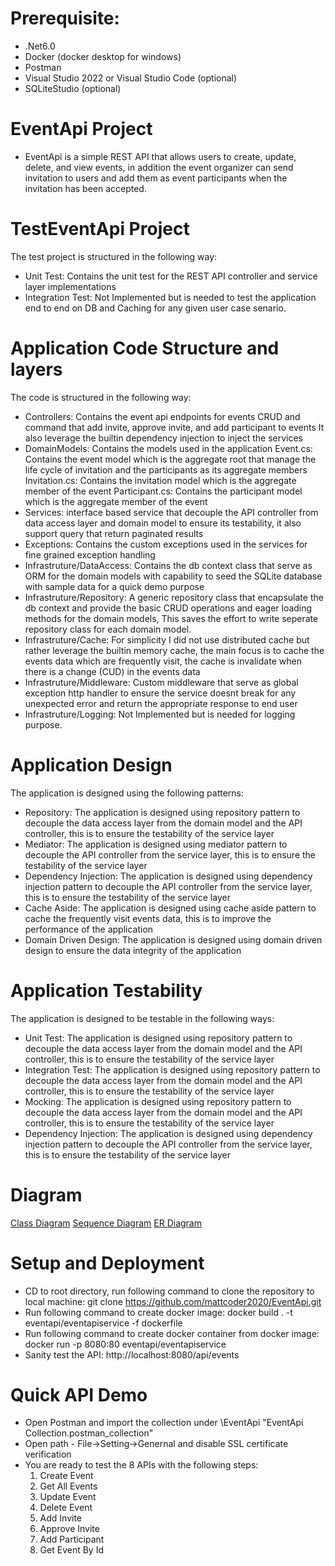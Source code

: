 # Prerequisite:
- .Net6.0
- Docker (docker desktop for windows)
- Postman
- Visual Studio 2022 or Visual Studio Code (optional)
- SQLiteStudio (optional)

# EventApi Project
 - EventApi is a simple REST API that allows users to create, update, delete, and view events, in addition the event organizer can send invitation to users 
    and add them as event participants when the invitation has been accepted.

# TestEventApi Project
The test project is structured in the following way:
- Unit Test: Contains the unit test for the REST API controller and service layer implementations
- Integration Test: Not Implemented but is needed to test the application end to end on DB and Caching for any given user case senario.

# Application Code Structure and layers
The code is structured in the following way:
- Controllers: Contains the event api endpoints for events CRUD and command that add invite, approve invite, and add participant to events
               It also leverage the builtin dependency injection to inject the services
- DomainModels: Contains the models used in the application
          Event.cs: Contains the event model which is the aggregate root that manage the life cycle of invitation and the participants as its aggregate members
          Invitation.cs: Contains the invitation model which is the aggregate member of the event
          Participant.cs: Contains the participant model which is the aggregate member of the event
- Services: interface based service that decouple the API controller from data access layer and domain model to ensure its testability, it also support query that return paginated results 
- Exceptions: Contains the custom exceptions used in the services for fine grained exception handling
- Infrastruture/DataAccess: Contains the db context class that serve as ORM for the domain models with capability to seed the SQLite database with sample data for a quick demo purpose
- Infrastruture/Repository: A generic repository class that encapsulate the db context and provide the basic CRUD operations and eager loading methods for the domain models,
                            This saves the effort to write seperate repository class for each domain model.
- Infrastruture/Cache: For simplicity I did not use distributed cache but rather leverage the builtin memory cache, the main focus is to cache the events data which are frequently visit, 
                       the cache is invalidate when there is a change (CUD) in the events data 
- Infrastruture/Middleware: Custom middleware that serve as global exception http handler to ensure the service doesnt break for any unexpected error and return the appropriate response to end user
- Infrastruture/Logging: Not Implemented but is needed for logging purpose.

# Application Design
The application is designed using the following patterns:
- Repository: The application is designed using repository pattern to decouple the data access layer from the domain model and the API controller, this is to ensure the testability of the service layer
- Mediator: The application is designed using mediator pattern to decouple the API controller from the service layer, this is to ensure the testability of the service layer
- Dependency Injection: The application is designed using dependency injection pattern to decouple the API controller from the service layer, this is to ensure the testability of the service layer
- Cache Aside: The application is designed using cache aside pattern to cache the frequently visit events data, this is to improve the performance of the application
- Domain Driven Design: The application is designed using domain driven design to ensure the data integrity of the application

# Application Testability
The application is designed to be testable in the following ways:
- Unit Test: The application is designed using repository pattern to decouple the data access layer from the domain model and the API controller, this is to ensure the testability of the service layer
- Integration Test: The application is designed using repository pattern to decouple the data access layer from the domain model and the API controller, this is to ensure the testability of the service layer
- Mocking: The application is designed using repository pattern to decouple the data access layer from the domain model and the API controller, this is to ensure the testability of the service layer
- Dependency Injection: The application is designed using dependency injection pattern to decouple the API controller from the service layer, this is to ensure the testability of the service layer


# Diagram
[Class Diagram](https://github.com/mattcoder2020/EventApi/blob/master/Assets/Class%20Diagram.jpg)
[Sequence Diagram](https://github.com/mattcoder2020/EventApi/blob/master/Assets/Sequence%20Diagram.jpg)
[ER Diagram](https://github.com/mattcoder2020/EventApi/blob/master/Assets/Entity%20Relation%20Diagram.jpg)

# Setup and Deployment
- CD to root directory, run following command to clone the repository to local machine: 
	 git clone https://github.com/mattcoder2020/EventApi.git 
- Run following command to create docker image: 
     docker build . -t eventapi/eventapiservice -f dockerfile
- Run following command to create docker container from docker image:  
     docker run -p 8080:80 eventapi/eventapiservice
- Sanity test the API: 
	 http://localhost:8080/api/events

# Quick API Demo
- Open Postman and import the collection under \EventApi
  "EventApi Collection.postman_collection"
- Open path - File->Setting->Genernal and disable SSL certificate verification
- You are ready to test the 8 APIs with the following steps:
  1. Create Event
  2. Get All Events
  3. Update Event
  4. Delete Event
  5. Add Invite	
  6. Approve Invite
  7. Add Participant
  8. Get Event By Id
	 
 

